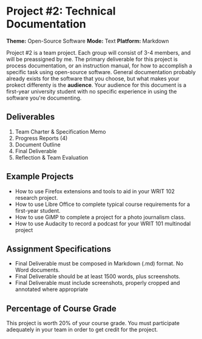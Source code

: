 # Project #2: Technical Documentation 
**Theme:** Open-Source Software 
**Mode:** Text
**Platform:** Markdown  

Project #2 is a team project. Each group will consist of 3-4 members, and will be preassigned by me. The primary deliverable for this project is process documentation, or an instruction manual, for how to accomplish a specific task using open-source software. General documentation probably already exists for the software that you choose, but what makes your prokect differenty is the **audience**. Your audience for this document is a first-year university student with no specific experience in using the software you're documenting. 

## Deliverables 

1. Team Charter & Specification Memo 
2. Progress Reports (4)
3. Document Outline 
4. Final Deliverable 
5. Reflection & Team Evaluation 

## Example Projects

* How to use Firefox extensions and tools to aid in your WRIT 102 research project.
* How to use Libre Office to complete typical course requirements for a first-year student.
* How to use GiMP to complete a project for a photo journalism class.
* How to use Audacity to record a podcast for your WRIT 101 multinodal project 

## Assignment Specifications 
* Final Deliverable must be composed in Markdown (.md) format. No Word documents. 
* Final Deliverable should be at least 1500 words, plus screenshots.
* Final Deliverable must include screenshots, properly cropped and annotated where appropriate

## Percentage of Course Grade
This project is worth 20% of your course grade. You must participate adequately in your team in order to get credit for the project. 